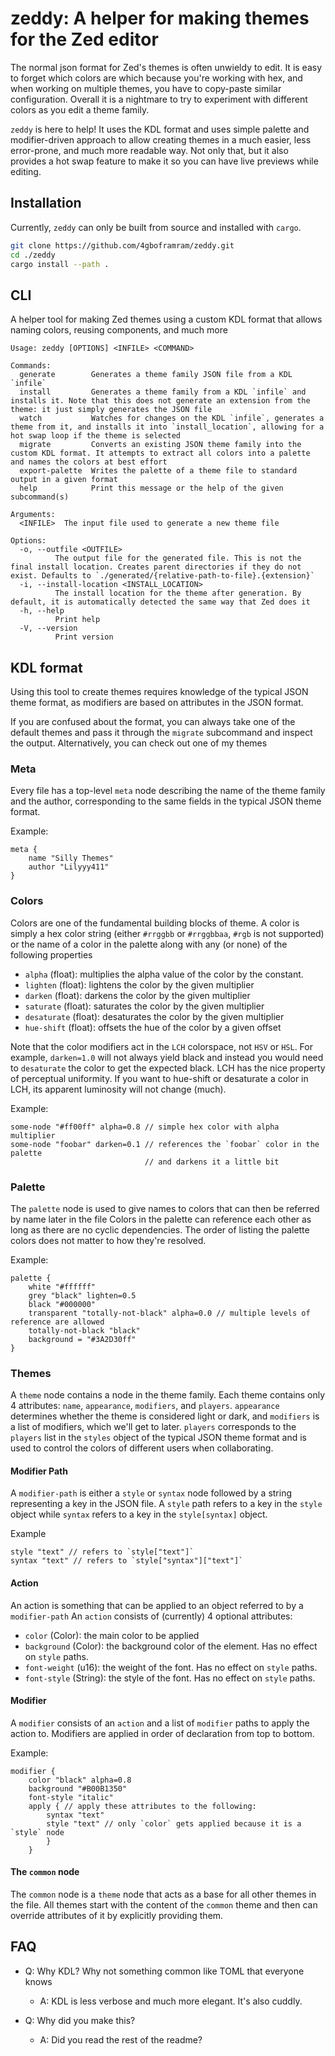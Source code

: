 # zeddy: A helper for making themes for the Zed editor
The normal json format for Zed's themes is often unwieldy to edit. It is easy to forget which colors are which because you're working
with hex, and when working on multiple themes, you have to copy-paste similar configuration. Overall it is a nightmare to try to
experiment with different colors as you edit a theme family.

`zeddy` is here to help! It uses the KDL format and uses simple palette and modifier-driven approach to
allow creating themes in a much easier, less error-prone, and much more readable way. Not only that, but it also provides
a hot swap feature to make it so you can have live previews while editing.

## Installation

Currently, `zeddy` can only be built from source and installed with `cargo`.

```sh
git clone https://github.com/4gboframram/zeddy.git
cd ./zeddy
cargo install --path .
```

## CLI
A helper tool for making Zed themes using a custom KDL format that allows naming colors, reusing components, and much more

```
Usage: zeddy [OPTIONS] <INFILE> <COMMAND>

Commands:
  generate        Generates a theme family JSON file from a KDL `infile`
  install         Generates a theme family from a KDL `infile` and installs it. Note that this does not generate an extension from the theme: it just simply generates the JSON file
  watch           Watches for changes on the KDL `infile`, generates a theme from it, and installs it into `install_location`, allowing for a hot swap loop if the theme is selected
  migrate         Converts an existing JSON theme family into the custom KDL format. It attempts to extract all colors into a palette and names the colors at best effort
  export-palette  Writes the palette of a theme file to standard output in a given format
  help            Print this message or the help of the given subcommand(s)

Arguments:
  <INFILE>  The input file used to generate a new theme file

Options:
  -o, --outfile <OUTFILE>
          The output file for the generated file. This is not the final install location. Creates parent directories if they do not exist. Defaults to `./generated/{relative-path-to-file}.{extension}`
  -i, --install-location <INSTALL_LOCATION>
          The install location for the theme after generation. By default, it is automatically detected the same way that Zed does it
  -h, --help
          Print help
  -V, --version
          Print version
```

## KDL format
Using this tool to create themes requires knowledge of the typical JSON theme format, as
modifiers are based on attributes in the JSON format.

If you are confused about the format, you can always take one of the default themes and pass it through the `migrate` subcommand
and inspect the output. Alternatively, you can check out one of my themes

### Meta
Every file has a top-level `meta` node describing the name of the theme family and the author, corresponding to the same fields
in the typical JSON theme format.

Example:
```kdl
meta {
    name "Silly Themes"
    author "Lilyyy411"
}
```
### Colors
Colors are one of the fundamental building blocks of theme. A color is simply a hex color string
(either `#rrggbb` or `#rrggbbaa`, `#rgb` is not supported) or the
name of a color in the palette along with any (or none) of the following properties
- `alpha` (float): multiplies the alpha value of the color by the constant.
- `lighten` (float): lightens the color by the given multiplier
- `darken` (float): darkens the color by the given multiplier
- `saturate` (float): saturates the color by the given multiplier
- `desaturate` (float): desaturates the color by the given multiplier
- `hue-shift` (float): offsets the hue of the color by a given offset

Note that the color modifiers act in the `LCH` colorspace, not `HSV` or `HSL`.
For example, `darken=1.0` will not always yield black and instead you would
need to `desaturate` the color to get the expected black. LCH has the nice property
of perceptual uniformity. If you want to hue-shift or desaturate a color in LCH,
its apparent luminosity will not change (much).

Example:
```kdl
some-node "#ff00ff" alpha=0.8 // simple hex color with alpha multiplier
some-node "foobar" darken=0.1 // references the `foobar` color in the palette
                              // and darkens it a little bit
```
### Palette
The `palette` node is used to give names to colors that can then be referred by name later in the file
Colors in the palette can reference each other as long as there are no cyclic dependencies. The
order of listing the palette colors does not matter to how they're resolved.

Example:
```kdl
palette {
    white "#ffffff"
    grey "black" lighten=0.5
    black "#000000"
    transparent "totally-not-black" alpha=0.0 // multiple levels of reference are allowed
    totally-not-black "black"
    background = "#3A2D30ff"
}
```

### Themes
A `theme` node contains a node in the theme family. Each theme contains only 4 attributes: `name`, `appearance`, `modifiers`, and `players`.
`appearance` determines whether the theme is considered light or dark, and `modifiers` is a
list of modifiers, which we'll get to later. `players` corresponds to the `players` list in the `styles`
object of the typical JSON theme format and is used to control the colors of different users when collaborating.

#### Modifier Path
A `modifier-path` is either a `style` or `syntax` node followed by a string representing a key
in the JSON file. A `style` path refers to a key in the `style` object
while `syntax` refers to a key in the `style[syntax]` object.

Example
```kdl
style "text" // refers to `style["text"]`
syntax "text" // refers to `style["syntax"]["text"]`
```
#### Action
An action is something that can be applied to an object referred to by a `modifier-path`
An `action` consists of (currently) 4 optional attributes:
  - `color` (Color): the main color to be applied
  - `background` (Color): the background color of the element. Has no effect on `style` paths.
  - `font-weight` (u16): the weight of the font. Has no effect on `style` paths.
  - `font-style` (String): the style of the font. Has no effect on `style` paths.

#### Modifier
A `modifier` consists of an `action` and a list of `modifier` paths to apply the action to.
Modifiers are applied in order of declaration from top to bottom.

Example:
```kdl
modifier {
    color "black" alpha=0.8
    background "#B00B1350"
    font-style "italic"
    apply { // apply these attributes to the following:
        syntax "text"
        style "text" // only `color` gets applied because it is a `style` node
        }
    }
```

#### The `common` node
The `common` node is a `theme` node that acts as a base for all other themes in the file. All
themes start with the content of the `common` theme and then can override attributes of it by explicitly providing
them.

## FAQ
- Q: Why KDL? Why not something common like TOML that everyone knows
  - A: KDL is less verbose and much more elegant. It's also cuddly.

- Q: Why did you make this?
  - A: Did you read the rest of the readme?
